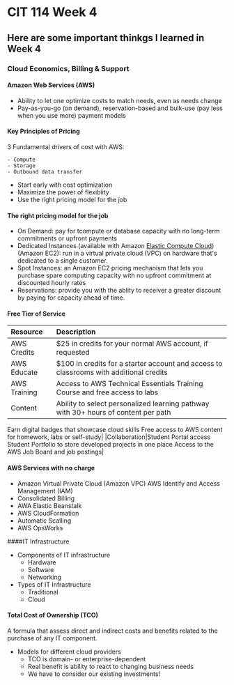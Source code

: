 # CIT 114 Week 4
## Here are some important thinkgs I learned in Week 4
### Cloud Economics, Billing & Support

#### Amazon Web Services (AWS)
- Ability to let one optimize costs to match needs, even as needs change
- Pay-as-you-go (on demand), reservation-based and bulk-use (pay less when you use more) payment models

#### Key Principles of Pricing
3 Fundamental drivers of cost with AWS:
```
- Compute
- Storage
- Outbound data transfer
```
- Start early with cost optimization
- Maximize the power of flexiblity
- Use the right pricing model for the job

#### The right pricing model for the job
- On Demand: pay for tcompute or database capacity with no long-term commitments or upfront payments
- Dedicated Instances (available with Amazon [Elastic Compute Cloud](https://aws.amazon.com/ec2/?ec2-whats-new.sort-by=item.additionalFields.postDateTime&ec2-whats-new.sort-order=desc)) (Amazon EC2): run in a virtual private cloud (VPC) on hardware that's dedicated to a single customer.
- Spot Instances: an Amazon EC2 pricing mechanism that lets you purchase spare computing capacity with no upfront commitment at discounted hourly rates
- Reservations: provide you with the ablity to receiver a greater discount by paying for capacity ahead of time.

#### Free Tier of Service
|Resource|Description|
|:---|:---|
|AWS Credits|$25 in credits for your normal AWS account, if requested|
|AWS Educate|$100 in credits for a starter account and access to classrooms with additional credits|
|AWS Training|Access to AWS Technical Essentials Training Course and free access to labs|
|Content|Ability to select personalized learning pathway with 30+ hours of content per path
Earn digital badges that showcase cloud skills
Free access to AWS content for homework, labs or self-study|
|Collaboration|Student Portal access
Student Portfolio to store developed projects in one place
Access to the AWS Job Board and job postings|

#### AWS Services with no charge
- Amazon Virtual Private Cloud (Amazon VPC) AWS Identify and Access Management (IAM)
- Consolidated Billing
- AWA Elastic Beanstalk
- AWS CloudFormation
- Automatic Scalling 
- AWS OpsWorks

####IT Infrastructure
- Components of IT infrastructure
  - Hardware
  - Software
  - Networking
- Types of IT Infrastructure
  - Traditional
  - Cloud

#### Total Cost of Ownership (TCO)
A formula that assess direct and indirect costs and benefits related to the purchase of any IT component.
- Models for different cloud providers
  - TCO is domain- or enterprise-dependent
  - Real benefit is ability to react to changing business needs
  - We have to consider our existing investments!
